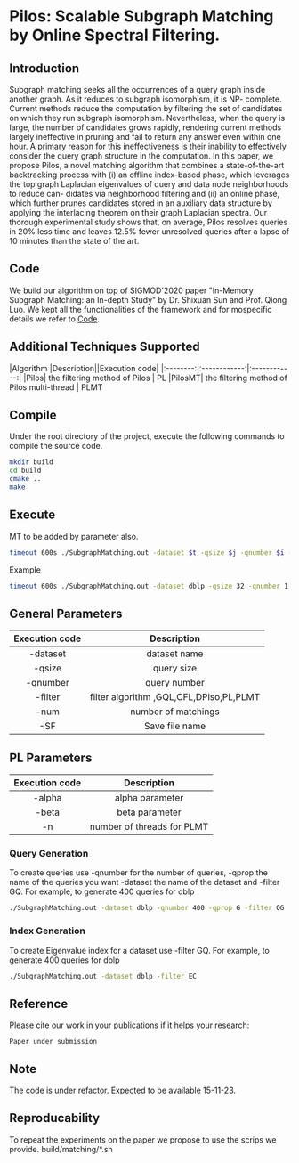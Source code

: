 # **Pilos: Scalable Subgraph Matching by Online Spectral Filtering.**

## **Introduction**
Subgraph matching seeks all the occurrences of a query graph inside
another graph. As it reduces to subgraph isomorphism, it is NP-
complete. Current methods reduce the computation by filtering
the set of candidates on which they run subgraph isomorphism.
Nevertheless, when the query is large, the number of candidates
grows rapidly, rendering current methods largely ineffective in
pruning and fail to return any answer even within one hour. A
primary reason for this ineffectiveness is their inability to effectively
consider the query graph structure in the computation.
In this paper, we propose Pilos, a novel matching algorithm
that combines a state-of-the-art backtracking process with (i) an
offline index-based phase, which leverages the top graph Laplacian
eigenvalues of query and data node neighborhoods to reduce can-
didates via neighborhood filtering and (ii) an online phase, which
further prunes candidates stored in an auxiliary data structure by
applying the interlacing theorem on their graph Laplacian spectra.
Our thorough experimental study shows that, on average, Pilos
resolves queries in 20% less time and leaves 12.5% fewer unresolved
queries after a lapse of 10 minutes than the state of the art.

## **Code**
We build our algorithm on top of SIGMOD'2020 paper "In-Memory Subgraph Matching: an In-depth Study" by Dr. Shixuan Sun and Prof. Qiong Luo.
We kept all the functionalities of the framework and for mospecific details we refer to [Code](https://github.com/RapidsAtHKUST/SubgraphMatching).

## Additional Techniques Supported
|Algorithm |Description||Execution code|
|:--------:|:------------:|:------------:|
|Pilos| the filtering method of Pilos | PL
|PilosMT| the filtering method of Pilos multi-thread | PLMT

## Compile
Under the root directory of the project, execute the following commands to compile the source code.

```zsh
mkdir build
cd build
cmake ..
make
```

## Execute

MT to be added by parameter also.
```zsh
timeout 600s ./SubgraphMatching.out -dataset $t -qsize $j -qnumber $i -qprop G -filter PL -alpha $alpha -beta 0 -n 5 -num 100000
```
Example
```zsh
timeout 600s ./SubgraphMatching.out -dataset dblp -qsize 32 -qnumber 1 -qprop G -filter PL -alpha 125 -SF results
```
## General Parameters
|Execution code|Description|
|:--------:|:------------:|
|-dataset | dataset name|
|-qsize | query size|
|-qnumber | query number|
|-filter | filter algorithm ,GQL,CFL,DPiso,PL,PLMT |
|-num | number of matchings|
|-SF | Save file name|

## PL Parameters
|Execution code|Description|
|:--------:|:------------:|
|-alpha | alpha parameter |
|-beta | beta parameter|
|-n | number of threads for PLMT|

### Query Generation
To create queries use -qnumber for the number of queries, -qprop the name of the queries you want -dataset the name of the dataset and -filter GQ.
For example, to generate 400 queries for dblp
```zsh
./SubgraphMatching.out -dataset dblp -qnumber 400 -qprop G -filter QG
```
### Index Generation
To create Eigenvalue index for a dataset use -filter GQ.
For example, to generate 400 queries for dblp
```zsh
./SubgraphMatching.out -dataset dblp -filter EC
```
## Reference

Please cite our work in your publications if it helps your research:

```
Paper under submission
```
## Note
The code is under refactor. Expected to be available 15-11-23.
## Reproducability
To repeat the experiments on the paper we propose to use the scrips we provide. build/matching/*.sh

